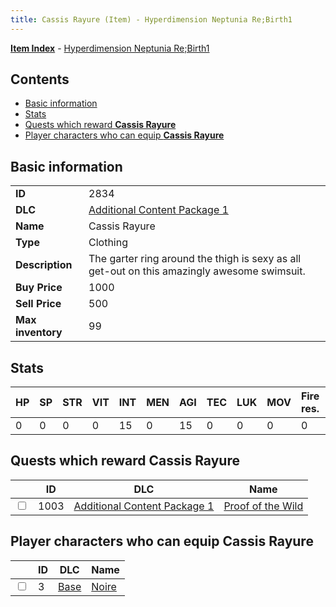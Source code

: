 ```yaml
---
title: Cassis Rayure (Item) - Hyperdimension Neptunia Re;Birth1
---
```


[**Item Index**](/neptunia/rb1/item/index.html) - [Hyperdimension Neptunia Re;Birth1](/neptunia/rb1)

## Contents

- [Basic information](#basic-information)
- [Stats](#stats)
- [Quests which reward **Cassis Rayure**](#quests-which-reward-cassis-rayure)
- [Player characters who can equip **Cassis Rayure**](#player-characters-who-can-equip-cassis-rayure)
## Basic information

|   |   |
| -- | -- |
| **ID** | 2834 |
| **DLC** | [Additional Content Package 1](/neptunia/rb1/dlc/10-pack1.html) |
| **Name** | Cassis Rayure |
| **Type** | Clothing |
| **Description** | The garter ring around the thigh is sexy as all get-out on this amazingly awesome swimsuit. |
| **Buy Price** | 1000 |
| **Sell Price** | 500 |
| **Max inventory** | 99 |


## Stats

| HP | SP | STR | VIT | INT | MEN | AGI | TEC | LUK | MOV | Fire res. | Ice res. | Wind res. | Lightning res. |
| -- | -- | --- | --- | --- | --- | --- | --- | --- | --- | --------- | -------- | --------- | -------------- |
| 0 | 0 | 0 | 0 | 15 | 0 | 15 | 0 | 0 | 0 | 0 | 0 | 0 | 0 |


## Quests which reward **Cassis Rayure**

|    | ID | DLC | Name |
| -- | -- | --- | ---- |
| <input type="checkbox" id="rb1-quest-10-1003" class="trackbox" /> | 1003 | [Additional Content Package 1](/neptunia/rb1/dlc/10-pack1.html) | [Proof of the Wild](/neptunia/rb1/quest/10-1003-proof-of-the-wild.html) |


## Player characters who can equip **Cassis Rayure**

|    | ID | DLC | Name |
| -- | -- | --- | ---- |
| <input type="checkbox" id="rb1-player-1-3" class="trackbox" /> | 3 | [Base](/neptunia/rb1/dlc/1-base.html) | [Noire](/neptunia/rb1/player/1-3-noire.html) |

